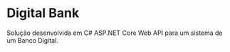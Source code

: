 # Digital Bank
Solução desenvolvida em C# ASP.NET Core Web API para um sistema de um Banco Digital.
